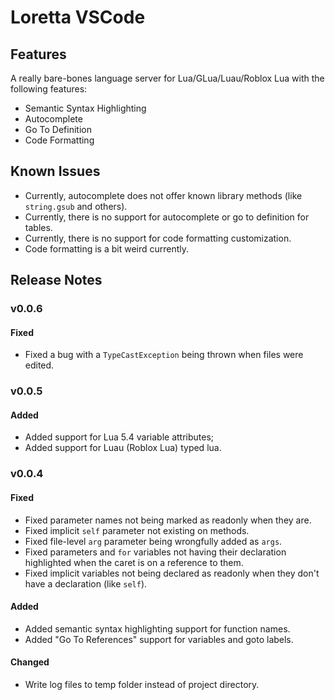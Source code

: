 # Loretta VSCode

## Features

A really bare-bones language server for Lua/GLua/Luau/Roblox Lua with the following features:
- Semantic Syntax Highlighting
- Autocomplete
- Go To Definition
- Code Formatting

## Known Issues

- Currently, autocomplete does not offer known library methods (like `string.gsub` and others).
- Currently, there is no support for autocomplete or go to definition for tables.
- Currently, there is no support for code formatting customization.
- Code formatting is a bit weird currently.

## Release Notes
### v0.0.6
#### Fixed
- Fixed a bug with a `TypeCastException` being thrown when files were edited.
### v0.0.5
#### Added
- Added support for Lua 5.4 variable attributes;
- Added support for Luau (Roblox Lua) typed lua.
### v0.0.4
#### Fixed
- Fixed parameter names not being marked as readonly when they are.
- Fixed implicit `self` parameter not existing on methods.
- Fixed file-level `arg` parameter being wrongfully added as `args`.
- Fixed parameters and `for` variables not having their declaration highlighted when the caret is on a reference to them.
- Fixed implicit variables not being declared as readonly when they don't have a declaration (like `self`).
#### Added
- Added semantic syntax highlighting support for function names.
- Added "Go To References" support for variables and goto labels.
#### Changed
- Write log files to temp folder instead of project directory.